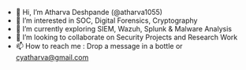 - 👋 Hi, I’m Atharva Deshpande (@atharva1055)
- 👀 I’m interested in SOC, Digital Forensics, Cryptography
- 🌱 I’m currently exploring SIEM, Wazuh, Splunk & Malware Analysis
- 💞️ I’m looking to collaborate on Security Projects and Research Work
- 📫 How to reach me : Drop a message in a bottle or cyatharva@gmail.com 

<!---
atharva1055/atharva1055 is a ✨ special ✨ repository because its `README.md` (this file) appears on your GitHub profile.
You can click the Preview link to take a look at your changes.
--->
